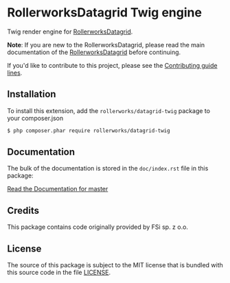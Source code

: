 RollerworksDatagrid Twig engine
===============================

Twig render engine for [RollerworksDatagrid][1].

**Note**: If you are new to the RollerworksDatagrid, please read the main documentation
of the [RollerworksDatagrid][1] before continuing.

If you'd like to contribute to this project, please see the [Contributing guide lines][2].

Installation
------------

To install this extension, add the `rollerworks/datagrid-twig` package to your composer.json

```bash
$ php composer.phar require rollerworks/datagrid-twig
```

Documentation
-------------

The bulk of the documentation is stored in the `doc/index.rst`
file in this package:

[Read the Documentation for master][3]

Credits
-------

This package contains code originally provided by FSi sp. z o.o.

License
-------

The source of this package is subject to the MIT license that is bundled
with this source code in the file [LICENSE](LICENSE).

[1]: https://github.com/rollerworks/rollerworks-datagrid
[2]: https://github.com/rollerworks/rollerworks-datagrid#contributing
[3]: http://rollerworks-datagrid-twig.readthedocs.org/en/latest/
